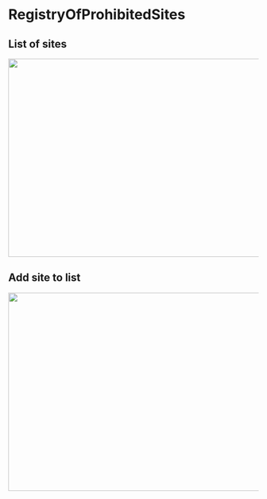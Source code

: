 # RegistryOfProhibitedSites
## List of sites
<img src="https://pp.userapi.com/c837224/v837224349/54229/dRG_LbZYeIA.jpg" width="700" height="400"/>

## Add site to list
<img src="https://pp.userapi.com/c837224/v837224349/54220/rSYbCgZabmg.jpg" width="700" height="400"/>
